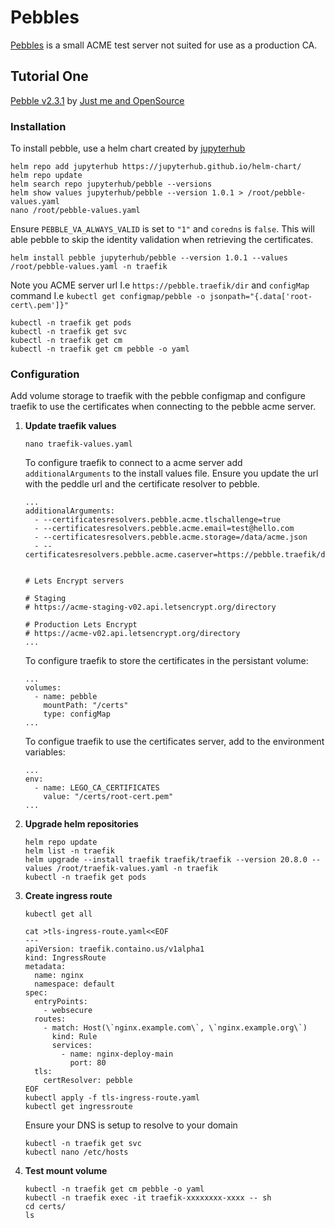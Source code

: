 # Pebbles
[Pebbles](https://github.com/letsencrypt/pebble) is a small ACME test server not suited for use as a production CA.


## Tutorial One
[Pebble v2.3.1](https://github.com/letsencrypt/pebble/releases/tag/v2.3.1) by [Just me and OpenSource](https://github.com/justmeandopensource/kubernetes)

### Installation
To install pebble, use a helm chart created by [jupyterhub](https://github.com/jupyterhub/pebble-helm-chart)
```
helm repo add jupyterhub https://jupyterhub.github.io/helm-chart/
helm repo update
helm search repo jupyterhub/pebble --versions
helm show values jupyterhub/pebble --version 1.0.1 > /root/pebble-values.yaml
nano /root/pebble-values.yaml
```
Ensure `PEBBLE_VA_ALWAYS_VALID` is set to `"1"` and `coredns` is `false`. This will able pebble to skip the identity validation when retrieving the certificates.
```
helm install pebble jupyterhub/pebble --version 1.0.1 --values /root/pebble-values.yaml -n traefik
```
Note you ACME server url I.e `https://pebble.traefik/dir` and `configMap` command I.e `kubectl get configmap/pebble -o jsonpath="{.data['root-cert\.pem']}"`
```
kubectl -n traefik get pods
kubectl -n traefik get svc
kubectl -n traefik get cm
kubectl -n traefik get cm pebble -o yaml
```

### Configuration
Add volume storage to traefik with the pebble configmap and configure traefik to use the certificates when connecting to the pebble acme server.

1. **Update traefik values**

    ```
    nano traefik-values.yaml
    ```
    To configure traefik to connect to a acme server add `additionalArguments` to the install values file. Ensure you update the url with the peddle url and the certificate resolver to pebble.
    ```
    ...
    additionalArguments:
      - --certificatesresolvers.pebble.acme.tlschallenge=true
      - --certificatesresolvers.pebble.acme.email=test@hello.com
      - --certificatesresolvers.pebble.acme.storage=/data/acme.json
      - --certificatesresolvers.pebble.acme.caserver=https://pebble.traefik/dir


    # Lets Encrypt servers

    # Staging
    # https://acme-staging-v02.api.letsencrypt.org/directory

    # Production Lets Encrypt
    # https://acme-v02.api.letsencrypt.org/directory
    ...
    ```
    To configure traefik to store the certificates in the persistant volume:
    ```
    ...
    volumes:
      - name: pebble
        mountPath: "/certs"
        type: configMap
    ...
    ```
    To configue traefik to use the certificates server, add to the environment variables:
    ```
    ...
    env:
      - name: LEGO_CA_CERTIFICATES
        value: "/certs/root-cert.pem"
    ...
    ```

2. **Upgrade helm repositories**

    ```
    helm repo update
    helm list -n traefik
    helm upgrade --install traefik traefik/traefik --version 20.8.0 --values /root/traefik-values.yaml -n traefik
    kubectl -n traefik get pods
    ```

3. **Create ingress route**

    ```
    kubectl get all
    ```
    ```
    cat >tls-ingress-route.yaml<<EOF
    ---
    apiVersion: traefik.containo.us/v1alpha1
    kind: IngressRoute
    metadata:
      name: nginx
      namespace: default
    spec:
      entryPoints:
        - websecure
      routes:
        - match: Host(\`nginx.example.com\`, \`nginx.example.org\`)
          kind: Rule
          services:
            - name: nginx-deploy-main
              port: 80
      tls:
        certResolver: pebble
    EOF
    kubectl apply -f tls-ingress-route.yaml
    kubectl get ingressroute
    ```
    Ensure your DNS is setup to resolve to your domain
    ```
    kubectl -n traefik get svc
    kubectl nano /etc/hosts
    ```

4. **Test mount volume**

    ```
    kubectl -n traefik get cm pebble -o yaml
    kubectl -n traefik exec -it traefik-xxxxxxxx-xxxx -- sh
    cd certs/
    ls
    ```